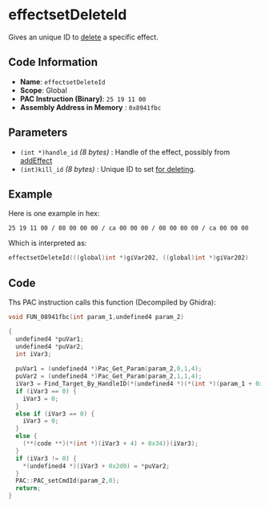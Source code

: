 # effectsetDeleteId

Gives an unique ID to [delete](./effectkill.md) a specific effect.

## Code Information

- **Name**: `effectsetDeleteId`
- **Scope**: Global
- **PAC Instruction (Binary)**: `25 19 11 00`
- **Assembly Address in Memory** : `0x8941fbc`

## Parameters

- `(int *)handle_id` *(8 bytes)* : Handle of the effect, possibly from [addEffect](./addeffect.md)
- `(int)kill_id` *(8 bytes)* : Unique ID to set [for deleting](./effectkill.md).

## Example

Here is one example in hex:

```25 19 11 00 / 08 00 00 00 / ca 00 00 00 / 08 00 00 00 / ca 00 00 00```

Which is interpreted as:

```c
effectsetDeleteId(((global)int *)giVar202, ((global)int *)giVar202)
```

## Code

Ths PAC instruction calls this function (Decompiled by Ghidra):

```c
void FUN_08941fbc(int param_1,undefined4 param_2)

{
  undefined4 *puVar1;
  undefined4 *puVar2;
  int iVar3;
  
  puVar1 = (undefined4 *)Pac_Get_Param(param_2,0,1,4);
  puVar2 = (undefined4 *)Pac_Get_Param(param_2,1,1,4);
  iVar3 = Find_Target_By_HandleID(*(undefined4 *)(*(int *)(param_1 + 0x10) + 0xe8),*puVar1,1);
  if (iVar3 == 0) {
    iVar3 = 0;
  }
  else if (iVar3 == 0) {
    iVar3 = 0;
  }
  else {
    (**(code **)(*(int *)(iVar3 + 4) + 0x34))(iVar3);
  }
  if (iVar3 != 0) {
    *(undefined4 *)(iVar3 + 0x2d0) = *puVar2;
  }
  PAC::PAC_setCmdId(param_2,0);
  return;
}
```

